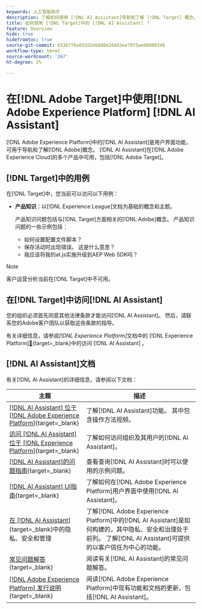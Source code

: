 ```yaml
---
keywords: 人工智能助手
description: 了解如何使用 [!DNL AI Assistant]导航和了解 [!DNL Target] 概念。
title: 如何使用 [!DNL Target]中的 [!DNL AI Assistant] ？
feature: Overview
hide: true
hidefromtoc: true
source-git-commit: 65367f0a032d2eb680e26d43ee79f5ae0890024b
workflow-type: tm+mt
source-wordcount: '267'
ht-degree: 2%

---
```


# 在[!DNL Adobe Target]中使用[!DNL Adobe Experience Platform] [!DNL AI Assistant]

[!DNL Adobe Experience Platform]中的[!DNL AI Assistant]是用户界面功能，可用于导航和了解[!DNL Adobe]概念。 [!DNL AI Assistant]在[!DNL Adobe Experience Cloud]的多个产品中可用，包括[!DNL Adobe Target]。

## [!DNL Target]中的用例

在[!DNL Target]中，您当前可以访问以下用例：

* **产品知识**：以[!DNL Experience League]文档为基础的概念和主题。

  产品知识问题包括与[!DNL Target]方面相关的[!DNL Adobe]概念。 产品知识问题的一些示例包括：

   * 如何设置配置文件脚本？
   * 保存活动时出现错误。 这是什么意思？
   * 我应该将我的at.js实施升级到AEP Web SDK吗？

>[!NOTE]
>
>客户运营分析当前在[!DNL Target]中不可用。

## 在[!DNL Target]中访问[!DNL AI Assistant]

您的组织必须首先同意其他法律条款才能访问[!DNL AI Assistant]。 然后，请联系您的Adobe客户团队以获取这些条款的指导。

有关详细信息，请参阅&#x200B;*[!DNL Experience Platform]*&#x200B;文档中的 [!DNL Experience Platform][&#128279;](https://experienceleague.adobe.com/zh-hans/docs/experience-platform/ai-assistant/access){target=_blank}中的访问 [!DNL AI Assistant] 。

## [!DNL AI Assistant]文档

有关[!DNL AI Assistant]的详细信息，请参阅以下文档：

| 主题 | 描述 |
| --- | --- |
| [[!DNL AI Assistant] 位于 [!DNL Adobe Experience Platform]](https://experienceleague.adobe.com/zh-hans/docs/experience-platform/ai-assistant/home){target=_blank} | 了解[!DNL AI Assistant]功能。 其中包含操作方法视频。 |
| [访问 [!DNL AI Assistant] 位于 [!DNL Experience Platform]](https://experienceleague.adobe.com/zh-hans/docs/experience-platform/ai-assistant/access){target=_blank} | 了解如何访问组织及其用户的[!DNL AI Assistant]。 |
| [ [!DNL AI Assistant]的问题指南](https://experienceleague.adobe.com/zh-hans/docs/experience-platform/ai-assistant/questions){target=_blank} | 查看查询[!DNL AI Assistant]时可以使用的示例问题。 |
| [[!DNL AI Assistant] UI指南](https://experienceleague.adobe.com/zh-hans/docs/experience-platform/ai-assistant/ui-guide){target=_blank} | 了解如何在[!DNL Adobe Experience Platform]用户界面中使用[!DNL AI Assistant]。 |
| [在 [!DNL AI Assistant]](https://experienceleague.adobe.com/zh-hans/docs/experience-platform/ai-assistant/privacy){target=_blank}中的隐私、安全和管理 | 了解[!DNL Adobe Experience Platform]中的[!DNL AI Assistant]是如何构建的，其中隐私、安全和治理处于前列。 了解[!DNL AI Assistant]可提供的以客户信任为中心的功能。 |
| [常见问题解答](https://experienceleague.adobe.com/zh-hans/docs/experience-platform/ai-assistant/faq){target=_blank} | 阅读有关[!DNL AI Assistant]的常见问题解答。 |
| [[!DNL Adobe Experience Platform] 发行说明](https://experienceleague.adobe.com/zh-hans/docs/experience-platform/release-notes/latest){target=_blank} | 阅读[!DNL Adobe Experience Platform]中现有功能和文档的更新，包括[!DNL AI Assistant]。 |


